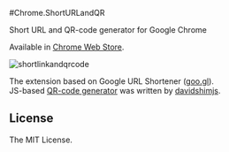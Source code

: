 #Chrome.ShortURLandQR

Short URL and QR-code generator for Google Chrome

Available in [Chrome Web Store](https://chrome.google.com/webstore/detail/short-url-and-qr-code-gen/ikihojdapjkjkglimjpnoenohodhacbk).

<img src="https://camo.githubusercontent.com/6e904a2c093d29e1a57b6af5d6a92504213261d9/68747470733a2f2f662e636c6f75642e6769746875622e636f6d2f6173736574732f353038303331332f323131333033362f34376237316431612d393032372d313165332d386362652d3961616164653661663737302e706e67" alt="shortlinkandqrcode" />

The extension based on Google URL Shortener ([goo.gl](http://goo.gl/)).<br>
JS-based [QR-code generator](https://github.com/davidshimjs/qrcodejs) was written by [davidshimjs](https://github.com/davidshimjs).

## License

The MIT License.